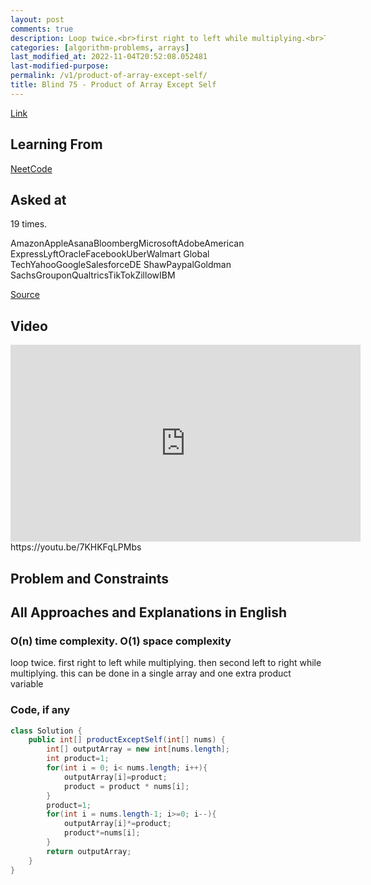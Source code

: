 ```yaml
---
layout: post
comments: true
description: Loop twice.<br>first right to left while multiplying.<br>Then second left to right while multiplying.<br>This can be done in a single array and one extra product variable
categories: [algorithm-problems, arrays]
last_modified_at: 2022-11-04T20:52:08.052481
last-modified-purpose:
permalink: /v1/product-of-array-except-self/
title: Blind 75 - Product of Array Except Self
---
```


[Link](https://leetcode.com/problems/product-of-array-except-self/)

## Learning From

[NeetCode](https://neetcode.io/practice)

## Asked at

19 times.

AmazonAppleAsanaBloombergMicrosoftAdobeAmerican ExpressLyftOracleFacebookUberWalmart Global TechYahooGoogleSalesforceDE ShawPaypalGoldman SachsGrouponQualtricsTikTokZillowIBM

[Source](https://seanprashad.com/leetcode-patterns/)

## Video

<iframe width="560" height="315" src="https://www.youtube.com/embed/7KHKFqLPMbs" title="YouTube video player" frameborder="0" allow="accelerometer; autoplay; clipboard-write; encrypted-media; gyroscope; picture-in-picture" allowfullscreen></iframe>https://youtu.be/7KHKFqLPMbs

## Problem and Constraints

## All Approaches and Explanations in English

### O(n) time complexity. O(1) space complexity

loop twice. first right to left while multiplying. then second left to right while multiplying. this can be done in a single array and one extra product variable

### Code, if any

```java
class Solution {
    public int[] productExceptSelf(int[] nums) {
        int[] outputArray = new int[nums.length];
        int product=1;
        for(int i = 0; i< nums.length; i++){
            outputArray[i]=product;
            product = product * nums[i];
        }
        product=1;
        for(int i = nums.length-1; i>=0; i--){
            outputArray[i]*=product;
            product*=nums[i];
        }
        return outputArray;
    }
}
```